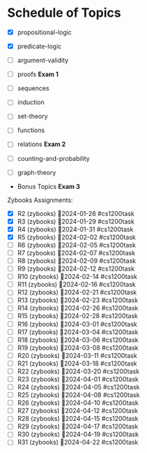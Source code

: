 
# Schedule of Topics

* [x] propositional-logic
* [x] predicate-logic
* [ ] argument-validity
* [ ] proofs
**Exam 1**

* [ ] sequences
* [ ] induction
* [ ] set-theory
* [ ] functions
* [ ] relations
**Exam 2**

* [ ] counting-and-probability
* [ ] graph-theory
* Bonus Topics
**Exam 3**


Zybooks Assignments:

* [x] R2 (zybooks) 📅2024-01-26 #cs1200task
* [x] R3 (zybooks) 📅2024-01-29 #cs1200task
* [x] R4 (zybooks) 📅2024-01-31 #cs1200task
* [x] R5 (zybooks) 📅2024-02-02 #cs1200task
* [ ] R6 (zybooks) 📅2024-02-05 #cs1200task
* [ ] R7 (zybooks) 📅2024-02-07 #cs1200task
* [ ] R8 (zybooks) 📅2024-02-09 #cs1200task
* [ ] R9 (zybooks) 📅2024-02-12 #cs1200task
* [ ] R10 (zybooks) 📅2024-02-14 #cs1200task
* [ ] R11 (zybooks) 📅2024-02-16 #cs1200task
* [ ] R12 (zybooks) 📅2024-02-21 #cs1200task
* [ ] R13 (zybooks) 📅2024-02-23 #cs1200task
* [ ] R14 (zybooks) 📅2024-02-26 #cs1200task
* [ ] R15 (zybooks) 📅2024-02-28 #cs1200task
* [ ] R16 (zybooks) 📅2024-03-01 #cs1200task
* [ ] R17 (zybooks) 📅2024-03-04 #cs1200task
* [ ] R18 (zybooks) 📅2024-03-06 #cs1200task
* [ ] R19 (zybooks) 📅2024-03-08 #cs1200task
* [ ] R20 (zybooks) 📅2024-03-11 #cs1200task
* [ ] R21 (zybooks) 📅2024-03-18 #cs1200task
* [ ] R22 (zybooks) 📅2024-03-20 #cs1200task
* [ ] R23 (zybooks) 📅2024-04-01 #cs1200task
* [ ] R24 (zybooks) 📅2024-04-05 #cs1200task
* [ ] R25 (zybooks) 📅2024-04-08 #cs1200task
* [ ] R26 (zybooks) 📅2024-04-10 #cs1200task
* [ ] R27 (zybooks) 📅2024-04-12 #cs1200task
* [ ] R28 (zybooks) 📅2024-04-15 #cs1200task
* [ ] R29 (zybooks) 📅2024-04-17 #cs1200task
* [ ] R30 (zybooks) 📅2024-04-19 #cs1200task
* [ ] R31 (zybooks) 📅2024-04-22 #cs1200task